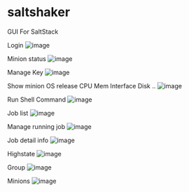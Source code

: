 # saltshaker
GUI For SaltStack

Login
![image](https://github.com/yueyongyue/saltshaker/blob/master/screenshots/2015-12-14_155129.png)

Minion status
![image](https://github.com/yueyongyue/saltshaker/blob/master/screenshots/2015-12-14_160819.png)

Manage Key
![image](https://github.com/yueyongyue/saltshaker/blob/master/screenshots/2015-12-14_160836.png)

Show minion OS release CPU Mem Interface Disk ..
![image](https://github.com/yueyongyue/saltshaker/blob/master/screenshots/2015-12-14_160850.png)

Run Shell Command
![image](https://github.com/yueyongyue/saltshaker/blob/master/screenshots/2015-12-14_160940.png)

Job list
![image](https://github.com/yueyongyue/saltshaker/blob/master/screenshots/2015-12-14_160959.png)

Manage running job
![image](https://github.com/yueyongyue/saltshaker/blob/master/screenshots/2015-12-14_161141.png)

Job detail info
![image](https://github.com/yueyongyue/saltshaker/blob/master/screenshots/2015-12-14_161120.png)

Highstate
![image](https://github.com/yueyongyue/saltshaker/blob/master/screenshots/2015-12-14_161224.png)

Group
![image](https://github.com/yueyongyue/saltshaker/blob/master/screenshots/2015-12-14_161243.png)

Minions
![image](https://github.com/yueyongyue/saltshaker/blob/master/screenshots/2015-12-14_161252.png)

